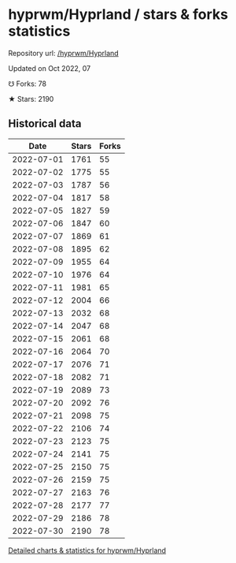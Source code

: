 # hyprwm/Hyprland / stars & forks statistics

Repository url: [/hyprwm/Hyprland](https://github.com/hyprwm/Hyprland)

Updated on Oct 2022, 07

☋ Forks: 78

★ Stars: 2190

## Historical data
| Date | Stars | Forks |
|------|-------|-------|
| 2022-07-01 | 1761 | 55 | 
| 2022-07-02 | 1775 | 55 | 
| 2022-07-03 | 1787 | 56 | 
| 2022-07-04 | 1817 | 58 | 
| 2022-07-05 | 1827 | 59 | 
| 2022-07-06 | 1847 | 60 | 
| 2022-07-07 | 1869 | 61 | 
| 2022-07-08 | 1895 | 62 | 
| 2022-07-09 | 1955 | 64 | 
| 2022-07-10 | 1976 | 64 | 
| 2022-07-11 | 1981 | 65 | 
| 2022-07-12 | 2004 | 66 | 
| 2022-07-13 | 2032 | 68 | 
| 2022-07-14 | 2047 | 68 | 
| 2022-07-15 | 2061 | 68 | 
| 2022-07-16 | 2064 | 70 | 
| 2022-07-17 | 2076 | 71 | 
| 2022-07-18 | 2082 | 71 | 
| 2022-07-19 | 2089 | 73 | 
| 2022-07-20 | 2092 | 76 | 
| 2022-07-21 | 2098 | 75 | 
| 2022-07-22 | 2106 | 74 | 
| 2022-07-23 | 2123 | 75 | 
| 2022-07-24 | 2141 | 75 | 
| 2022-07-25 | 2150 | 75 | 
| 2022-07-26 | 2159 | 75 | 
| 2022-07-27 | 2163 | 76 | 
| 2022-07-28 | 2177 | 77 | 
| 2022-07-29 | 2186 | 78 | 
| 2022-07-30 | 2190 | 78 | 


[Detailed charts & statistics for hyprwm/Hyprland](https://reviewgithub.com/rep/hyprwm/Hyprland)
